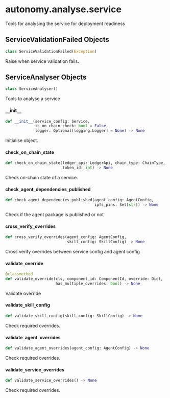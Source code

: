 <a id="autonomy.analyse.service"></a>

# autonomy.analyse.service

Tools for analysing the service for deployment readiness

<a id="autonomy.analyse.service.ServiceValidationFailed"></a>

## ServiceValidationFailed Objects

```python
class ServiceValidationFailed(Exception)
```

Raise when service validation fails.

<a id="autonomy.analyse.service.ServiceAnalyser"></a>

## ServiceAnalyser Objects

```python
class ServiceAnalyser()
```

Tools to analyse a service

<a id="autonomy.analyse.service.ServiceAnalyser.__init__"></a>

#### `__`init`__`

```python
def __init__(service_config: Service,
             is_on_chain_check: bool = False,
             logger: Optional[logging.Logger] = None) -> None
```

Initialise object.

<a id="autonomy.analyse.service.ServiceAnalyser.check_on_chain_state"></a>

#### check`_`on`_`chain`_`state

```python
def check_on_chain_state(ledger_api: LedgerApi, chain_type: ChainType,
                         token_id: int) -> None
```

Check on-chain state of a service.

<a id="autonomy.analyse.service.ServiceAnalyser.check_agent_dependencies_published"></a>

#### check`_`agent`_`dependencies`_`published

```python
def check_agent_dependencies_published(agent_config: AgentConfig,
                                       ipfs_pins: Set[str]) -> None
```

Check if the agent package is published or not

<a id="autonomy.analyse.service.ServiceAnalyser.cross_verify_overrides"></a>

#### cross`_`verify`_`overrides

```python
def cross_verify_overrides(agent_config: AgentConfig,
                           skill_config: SkillConfig) -> None
```

Cross verify overrides between service config and agent config

<a id="autonomy.analyse.service.ServiceAnalyser.validate_override"></a>

#### validate`_`override

```python
@classmethod
def validate_override(cls, component_id: ComponentId, override: Dict,
                      has_multiple_overrides: bool) -> None
```

Validate override

<a id="autonomy.analyse.service.ServiceAnalyser.validate_skill_config"></a>

#### validate`_`skill`_`config

```python
def validate_skill_config(skill_config: SkillConfig) -> None
```

Check required overrides.

<a id="autonomy.analyse.service.ServiceAnalyser.validate_agent_overrides"></a>

#### validate`_`agent`_`overrides

```python
def validate_agent_overrides(agent_config: AgentConfig) -> None
```

Check required overrides.

<a id="autonomy.analyse.service.ServiceAnalyser.validate_service_overrides"></a>

#### validate`_`service`_`overrides

```python
def validate_service_overrides() -> None
```

Check required overrides.

